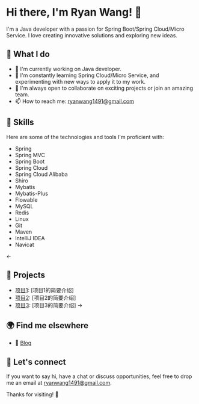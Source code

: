 # Hi there, I'm Ryan Wang! 👋

I'm a Java developer with a passion for Spring Boot/Spring Cloud/Micro Service. I love creating innovative solutions and exploring new ideas.

## 🔭 What I do

- 🚀 I'm currently working on Java developer.
- 🌱 I'm constantly learning Spring Cloud/Micro Service, and experimenting with new ways to apply it to my work.
- 👯 I'm always open to collaborate on exciting projects or join an amazing team.
- 📫 How to reach me: ryanwang1491@gmail.com

## 🚀 Skills

Here are some of the technologies and tools I'm proficient with:

- Spring
- Spring MVC
- Spring Boot
- Spring Cloud
- Spring Cloud Alibaba
- Shiro
- Mybatis
- Mybatis-Plus
- Flowable
- MySQL
- Redis
- Linux
- Git
- Maven
- IntelliJ IDEA
- Navicat

<-
## 🌟 Projects

- [项目1](https://github.com/[你的Github用户名]/[项目1]): [项目1的简要介绍]
- [项目2](https://github.com/[你的Github用户名]/[项目2]): [项目2的简要介绍]
- [项目3](https://github.com/[你的Github用户名]/[项目3]): [项目3的简要介绍]
->

## 🌍 Find me elsewhere

- 📝 [Blog](https://www.ifreesync.com/)

## 💬 Let's connect

If you want to say hi, have a chat or discuss opportunities, feel free to drop me an email at ryanwang1491@gmail.com.

Thanks for visiting! 👀
